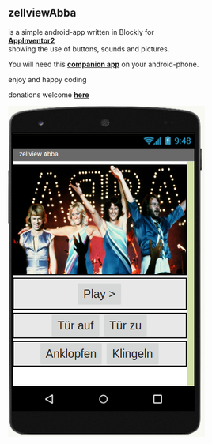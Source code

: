 ## zellviewAbba

is a simple android-app written in Blockly for<br>
**[AppInventor2](http://ai2.appinventor.mit.edu)**<br>
showing the use of buttons, sounds and pictures.

You will need this **[companion app](https://play.google.com/store/apps/details?id=edu.mit.appinventor.aicompanion3&hl=de)** on your android-phone.

enjoy and happy coding

donations welcome **[here](https://www.paypal.com/cgi-bin/webscr?cmd=_s-xclick&hosted_button_id=Z3HWZPMEKBVVU&source=url)**

![](Rsrc/abba1.png)

